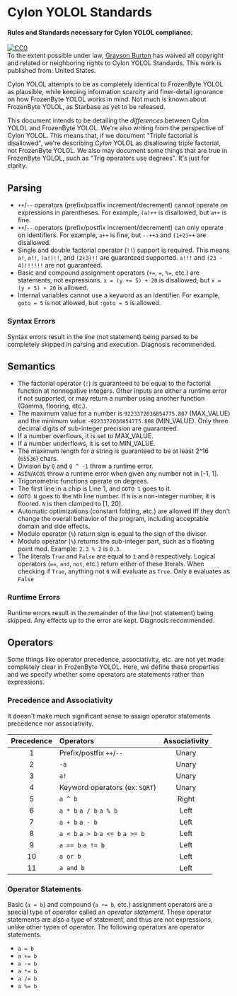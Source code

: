 # Cylon YOLOL Standards
#### Rules and Standards necessary for Cylon YOLOL compliance.

<p xmlns:dct="http://purl.org/dc/terms/" xmlns:vcard="http://www.w3.org/2001/vcard-rdf/3.0#">
  <a rel="license"
     href="http://creativecommons.org/publicdomain/zero/1.0/">
    <img src="http://i.creativecommons.org/p/zero/1.0/88x31.png" style="border-style: none;" alt="CC0" />
  </a>
  <br />
  To the extent possible under law,
  <a rel="dct:publisher"
     href="https://github.com/ocornoc">
    <span property="dct:title">Grayson Burton</span></a>
  has waived all copyright and related or neighboring rights to
  <span property="dct:title">Cylon YOLOL Standards</span>.
This work is published from:
<span property="vcard:Country" datatype="dct:ISO3166"
      content="US" about="https://github.com/ocornoc">
  United States</span>.
</p>

Cylon YOLOL attempts to be as completely identical to FrozenByte YOLOL as plausible, while keeping information scarcity and finer-detail ignorance on how FrozenByte YOLOL works in mind.
Not much is known about FrozenByte YOLOL, as Starbase as yet to be released.

This document intends to be detailing the _differences_ between Cylon YOLOL and FrozenByte YOLOL. We're also writing from the perspective of Cylon YOLOL.
This means that, if we document "Triple factorial is disallowed", we're describing _Cylon_ YOLOL as disallowing triple factorial, not FrozenByte YOLOL.
We also may document some things that are true in FrozenByte YOLOL, such as "Trig operators use degrees". It's just for clarity.

## Parsing

 * `++`/`--` operators (prefix/postfix increment/decrement) cannot operate on expressions in parentheses. For example, `(a)++` is disallowed, but `a++` is fine.
 * `++`/`--` operators (prefix/postfix increment/decrement) can only operate on identifiers. For example, `a++` is fine, but `--++a` and `(1+2)++` are disallowed.
 * Single and double factorial operator (`!!`) support is required. This means `a!`, `a!!`, `(a!)!!`, and `(2+3)!!` are guaranteed supported. `a!!!` and `(23 - 4)!!!!!!` are not guaranteed.
 * Basic and compound assignment operators (`+=`, `=`, `%=`, etc.) are statements, not expressions. `x = (y += 5) + 20` is disallowed, but `x = (y + 5) + 20` is allowed.
 * Internal variables cannot use a keyword as an identifier. For example, `goto = 5` is not allowed, but `:goto = 5` is allowed.

### Syntax Errors

Syntax errors result in the _line_ (not statement) being parsed to be completely skipped in parsing and execution. Diagnosis recommended.

## Semantics

 * The factorial operator (`!`) is guaranteed to be equal to the factorial function at nonnegative integers. Other inputs are either a runtime error if not supported, or may return a number using another function (Gamma, flooring, etc.).
 * The maximum value for a number is `9223372036854775.807` (MAX_VALUE) and the minimum value `-9223372036854775.808` (MIN_VALUE). Only three decimal digits of sub-integer precision are guaranteed.
 * If a number overflows, it is set to MAX_VALUE.
 * If a number underflows, it is set to MIN_VALUE.
 * The maximum length for a string is guaranteed to be at least 2^16 (`65536`) chars.
 * Division by `0` and `0 ^ -1` throw a runtime error.
 * `ASIN`/`ACOS` throw a runtime error when given any number not in [-1, 1].
 * Trigonometric functions operate on degrees.
 * The first line in a chip is Line 1, and `GOTO 1` goes to it.
 * `GOTO N` goes to the `N`th line number. If `N` is a non-integer number, it is floored. `N` is then clamped to [1, 20].
 * Automatic optimizations (constant folding, etc.) are allowed iff they don't change the overall behavior of the program, including acceptable domain and side effects.
 * Modulo operator (`%`) return sign is equal to the sign of the divisor.
 * Modulo operator (`%`) returns the sub-integer part, such as a floating point mod. Example: `2.3 % 2` is `0.3`.
 * The literals `True` and `False` are equal to `1` and `0` respectively. Logical operators (`==`, `and`, `not`, etc.) return either of these literals. When checking if `True`, anything not `0` will evaluate as `True`. Only `0` evaluates as `False`
 
### Runtime Errors

Runtime errors result in the remainder of the _line_ (not statement) being skipped. Any effects up to the error are kept. Diagnosis recommended.

## Operators

Some things like operator precedence, associativity, etc. are not yet made completely clear in FrozenByte YOLOL. Here, we define these properties and we specify whether some operators are statements rather than expressions.

### Precedence and Associativity

It doesn't make much significant sense to assign operator statements precedence nor associativity.

| Precedence | Operators                        | Associativity |
|:----------:|:---------------------------------|:-------------:|
| 1          | Prefix/postfix `++`/`--`         | Unary         |
| 2          | `-a`                             | Unary         |
| 3          | `a!`                             | Unary         |
| 4          | Keyword operators (ex: `SQRT`)   | Unary         |
| 5          | `a ^ b`                          | Right         |
| 6          | `a * b` `a / b` `a % b`          | Left          |
| 7          | `a + b` `a - b`                  | Left          |
| 8          | `a < b` `a > b` `a <= b` `a >= b`| Left          |
| 9          | `a == b` `a != b`                | Left          |
| 10         | `a or b`                         | Left          |
| 11         | `a and b`                        | Left          |

### Operator Statements

Basic (`a = b`) and compound (`a += b`, etc.) assignment operators are a special type of operator called an _operator statement_. These operator statements are also a type of statement, and thus are not expressions, unlike other types of operator. The following operators are operator statements.
 * `a = b`
 * `a += b`
 * `a -= b`
 * `a *= b`
 * `a /= b`
 * `a %= b`
